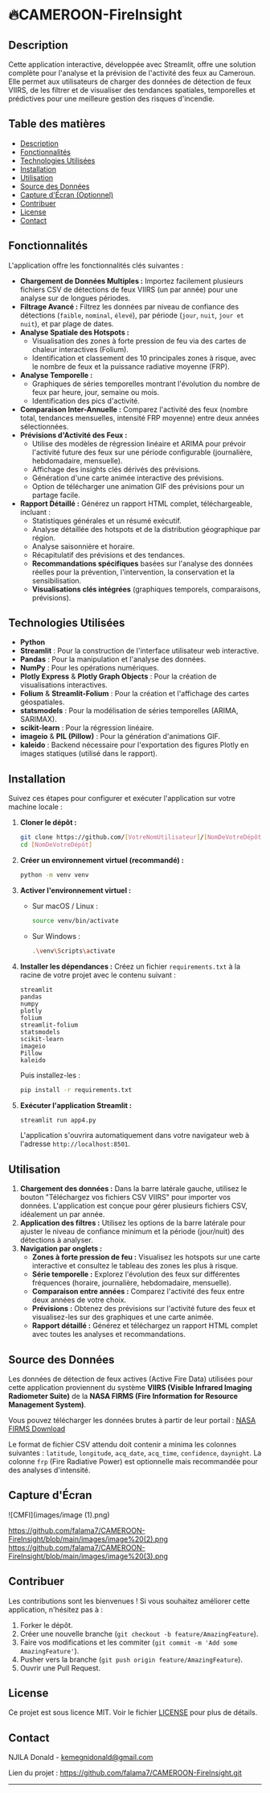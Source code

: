 # 🔥CAMEROON-FireInsight

## Description

Cette application interactive, développée avec Streamlit, offre une solution complète pour l'analyse et la prévision de l'activité des feux au Cameroun. Elle permet aux utilisateurs de charger des données de détection de feux VIIRS, de les filtrer et de visualiser des tendances spatiales, temporelles et prédictives pour une meilleure gestion des risques d'incendie.

## Table des matières

  - [Description](https://www.google.com/search?q=%23description)
  - [Fonctionnalités](https://www.google.com/search?q=%23fonctionnalit%C3%A9s)
  - [Technologies Utilisées](https://www.google.com/search?q=%23technologies-utilis%C3%A9es)
  - [Installation](https://www.google.com/search?q=%23installation)
  - [Utilisation](https://www.google.com/search?q=%23utilisation)
  - [Source des Données](https://www.google.com/search?q=%23source-des-donn%C3%A9es)
  - [Capture d'Écran (Optionnel)](https://www.google.com/search?q=%23capture-d%C3%A9cran-optionnel)
  - [Contribuer](https://www.google.com/search?q=%23contribuer)
  - [License](https://www.google.com/search?q=%23license)
  - [Contact](https://www.google.com/search?q=%23contact)

## Fonctionnalités

L'application offre les fonctionnalités clés suivantes :

  * **Chargement de Données Multiples :** Importez facilement plusieurs fichiers CSV de détections de feux VIIRS (un par année) pour une analyse sur de longues périodes.
  * **Filtrage Avancé :** Filtrez les données par niveau de confiance des détections (`faible`, `nominal`, `élevé`), par période (`jour`, `nuit`, `jour et nuit`), et par plage de dates.
  * **Analyse Spatiale des Hotspots :**
      * Visualisation des zones à forte pression de feu via des cartes de chaleur interactives (Folium).
      * Identification et classement des 10 principales zones à risque, avec le nombre de feux et la puissance radiative moyenne (FRP).
  * **Analyse Temporelle :**
      * Graphiques de séries temporelles montrant l'évolution du nombre de feux par heure, jour, semaine ou mois.
      * Identification des pics d'activité.
  * **Comparaison Inter-Annuelle :** Comparez l'activité des feux (nombre total, tendances mensuelles, intensité FRP moyenne) entre deux années sélectionnées.
  * **Prévisions d'Activité des Feux :**
      * Utilise des modèles de régression linéaire et ARIMA pour prévoir l'activité future des feux sur une période configurable (journalière, hebdomadaire, mensuelle).
      * Affichage des insights clés dérivés des prévisions.
      * Génération d'une carte animée interactive des prévisions.
      * Option de télécharger une animation GIF des prévisions pour un partage facile.
  * **Rapport Détaillé :** Générez un rapport HTML complet, téléchargeable, incluant :
      * Statistiques générales et un résumé exécutif.
      * Analyse détaillée des hotspots et de la distribution géographique par région.
      * Analyse saisonnière et horaire.
      * Récapitulatif des prévisions et des tendances.
      * **Recommandations spécifiques** basées sur l'analyse des données réelles pour la prévention, l'intervention, la conservation et la sensibilisation.
      * **Visualisations clés intégrées** (graphiques temporels, comparaisons, prévisions).

## Technologies Utilisées

  * **Python**
  * **Streamlit** : Pour la construction de l'interface utilisateur web interactive.
  * **Pandas** : Pour la manipulation et l'analyse des données.
  * **NumPy** : Pour les opérations numériques.
  * **Plotly Express** & **Plotly Graph Objects** : Pour la création de visualisations interactives.
  * **Folium** & **Streamlit-Folium** : Pour la création et l'affichage des cartes géospatiales.
  * **statsmodels** : Pour la modélisation de séries temporelles (ARIMA, SARIMAX).
  * **scikit-learn** : Pour la régression linéaire.
  * **imageio** & **PIL (Pillow)** : Pour la génération d'animations GIF.
  * **kaleido** : Backend nécessaire pour l'exportation des figures Plotly en images statiques (utilisé dans le rapport).

## Installation

Suivez ces étapes pour configurer et exécuter l'application sur votre machine locale :

1.  **Cloner le dépôt :**

    ```bash
    git clone https://github.com/[VotreNomUtilisateur]/[NomDeVotreDépôt].git
    cd [NomDeVotreDépôt]
    ```

2.  **Créer un environnement virtuel (recommandé) :**

    ```bash
    python -m venv venv
    ```

3.  **Activer l'environnement virtuel :**

      * Sur macOS / Linux :
        ```bash
        source venv/bin/activate
        ```
      * Sur Windows :
        ```bash
        .\venv\Scripts\activate
        ```

4.  **Installer les dépendances :**
    Créez un fichier `requirements.txt` à la racine de votre projet avec le contenu suivant :

    ```
    streamlit
    pandas
    numpy
    plotly
    folium
    streamlit-folium
    statsmodels
    scikit-learn
    imageio
    Pillow
    kaleido
    ```

    Puis installez-les :

    ```bash
    pip install -r requirements.txt
    ```

5.  **Exécuter l'application Streamlit :**

    ```bash
    streamlit run app4.py
    ```

    L'application s'ouvrira automatiquement dans votre navigateur web à l'adresse `http://localhost:8501`.

## Utilisation

1.  **Chargement des données :** Dans la barre latérale gauche, utilisez le bouton "Téléchargez vos fichiers CSV VIIRS" pour importer vos données. L'application est conçue pour gérer plusieurs fichiers CSV, idéalement un par année.
2.  **Application des filtres :** Utilisez les options de la barre latérale pour ajuster le niveau de confiance minimum et la période (jour/nuit) des détections à analyser.
3.  **Navigation par onglets :**
      * **Zones à forte pression de feu :** Visualisez les hotspots sur une carte interactive et consultez le tableau des zones les plus à risque.
      * **Série temporelle :** Explorez l'évolution des feux sur différentes fréquences (horaire, journalière, hebdomadaire, mensuelle).
      * **Comparaison entre années :** Comparez l'activité des feux entre deux années de votre choix.
      * **Prévisions :** Obtenez des prévisions sur l'activité future des feux et visualisez-les sur des graphiques et une carte animée.
      * **Rapport détaillé :** Générez et téléchargez un rapport HTML complet avec toutes les analyses et recommandations.

## Source des Données

Les données de détection de feux actives (Active Fire Data) utilisées pour cette application proviennent du système **VIIRS (Visible Infrared Imaging Radiometer Suite)** de la **NASA FIRMS (Fire Information for Resource Management System)**.

Vous pouvez télécharger les données brutes à partir de leur portail : [NASA FIRMS Download](https://firms.modaps.eosdis.nasa.gov/download/)

Le format de fichier CSV attendu doit contenir a minima les colonnes suivantes : `latitude`, `longitude`, `acq_date`, `acq_time`, `confidence`, `daynight`. La colonne `frp` (Fire Radiative Power) est optionnelle mais recommandée pour des analyses d'intensité.

## Capture d'Écran


![CMFI](images/image (1).png)

https://github.com/falama7/CAMEROON-FireInsight/blob/main/images/image%20(2).png
https://github.com/falama7/CAMEROON-FireInsight/blob/main/images/image%20(3).png

## Contribuer

Les contributions sont les bienvenues \! Si vous souhaitez améliorer cette application, n'hésitez pas à :

1.  Forker le dépôt.
2.  Créer une nouvelle branche (`git checkout -b feature/AmazingFeature`).
3.  Faire vos modifications et les commiter (`git commit -m 'Add some AmazingFeature'`).
4.  Pusher vers la branche (`git push origin feature/AmazingFeature`).
5.  Ouvrir une Pull Request.

## License

Ce projet est sous licence MIT. Voir le fichier [LICENSE](https://www.google.com/search?q=LICENSE) pour plus de détails.

## Contact

NJILA Donald - kemegnidonald@gmail.com

Lien du projet : https://github.com/falama7/CAMEROON-FireInsight.git

-----
